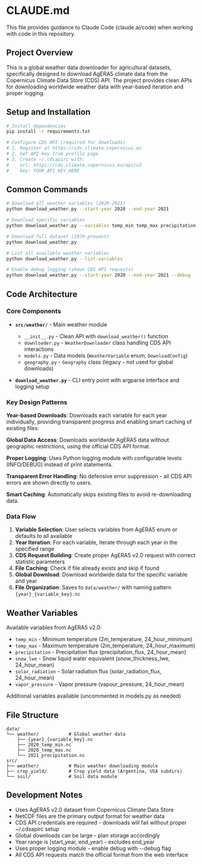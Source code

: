 # CLAUDE.md

This file provides guidance to Claude Code (claude.ai/code) when working with code in this repository.

## Project Overview

This is a global weather data downloader for agricultural datasets, specifically designed to download AgERA5 climate data from the Copernicus Climate Data Store (CDS) API. The project provides clean APIs for downloading worldwide weather data with year-based iteration and proper logging.

## Setup and Installation

```bash
# Install dependencies
pip install -r requirements.txt

# Configure CDS API (required for downloads)
# 1. Register at https://cds.climate.copernicus.eu
# 2. Get API key from profile page  
# 3. Create ~/.cdsapirc with:
#    url: https://cds.climate.copernicus.eu/api/v2
#    key: YOUR_API_KEY_HERE
```

## Common Commands

```bash
# Download all weather variables (2020-2021)
python download_weather.py --start-year 2020 --end-year 2021

# Download specific variables  
python download_weather.py --variables temp_min temp_max precipitation

# Download full dataset (1979-present)
python download_weather.py

# List all available weather variables
python download_weather.py --list-variables

# Enable debug logging (shows CDS API requests)
python download_weather.py --start-year 2020 --end-year 2021 --debug
```

## Code Architecture

### Core Components

- **`src/weather/`** - Main weather module
  - `__init__.py` - Clean API with `download_weather()` function
  - `downloader.py` - `WeatherDownloader` class handling CDS API interactions
  - `models.py` - Data models (`WeatherVariable` enum, `DownloadConfig`)  
  - `geography.py` - `Geography` class (legacy - not used for global downloads)

- **`download_weather.py`** - CLI entry point with argparse interface and logging setup

### Key Design Patterns

**Year-based Downloads**: Downloads each variable for each year individually, providing transparent progress and enabling smart caching of existing files.

**Global Data Access**: Downloads worldwide AgERA5 data without geographic restrictions, using the official CDS API format.

**Proper Logging**: Uses Python logging module with configurable levels (INFO/DEBUG) instead of print statements.

**Transparent Error Handling**: No defensive error suppression - all CDS API errors are shown directly to users.

**Smart Caching**: Automatically skips existing files to avoid re-downloading data.

### Data Flow

1. **Variable Selection**: User selects variables from AgERA5 enum or defaults to all available
2. **Year Iteration**: For each variable, iterate through each year in the specified range
3. **CDS Request Building**: Create proper AgERA5 v2.0 request with correct statistic parameters
4. **File Caching**: Check if file already exists and skip if found
5. **Global Download**: Download worldwide data for the specific variable and year
6. **File Organization**: Saves to `data/weather/` with naming pattern `{year}_{variable_key}.nc`

## Weather Variables

Available variables from AgERA5 v2.0:
- `temp_min` - Minimum temperature (2m_temperature, 24_hour_minimum)
- `temp_max` - Maximum temperature (2m_temperature, 24_hour_maximum)  
- `precipitation` - Precipitation flux (precipitation_flux, 24_hour_mean)
- `snow_lwe` - Snow liquid water equivalent (snow_thickness_lwe, 24_hour_mean)
- `solar_radiation` - Solar radiation flux (solar_radiation_flux, 24_hour_mean)
- `vapor_pressure` - Vapor pressure (vapour_pressure, 24_hour_mean)

Additional variables available (uncommented in models.py as needed)

## File Structure

```
data/
└── weather/           # Global weather data
    ├── {year}_{variable_key}.nc
    ├── 2020_temp_min.nc
    ├── 2020_temp_max.nc
    └── 2021_precipitation.nc
src/
├── weather/           # Main weather downloading module
├── crop_yield/        # Crop yield data (Argentina, USA subdirs)  
└── soil/              # Soil data module
```

## Development Notes

- Uses AgERA5 v2.0 dataset from Copernicus Climate Data Store
- NetCDF files are the primary output format for weather data
- CDS API credentials are required - downloads will fail without proper ~/.cdsapirc setup
- Global downloads can be large - plan storage accordingly
- Year range is [start_year, end_year) - excludes end_year
- Uses proper logging module - enable debug with --debug flag
- All CDS API requests match the official format from the web interface